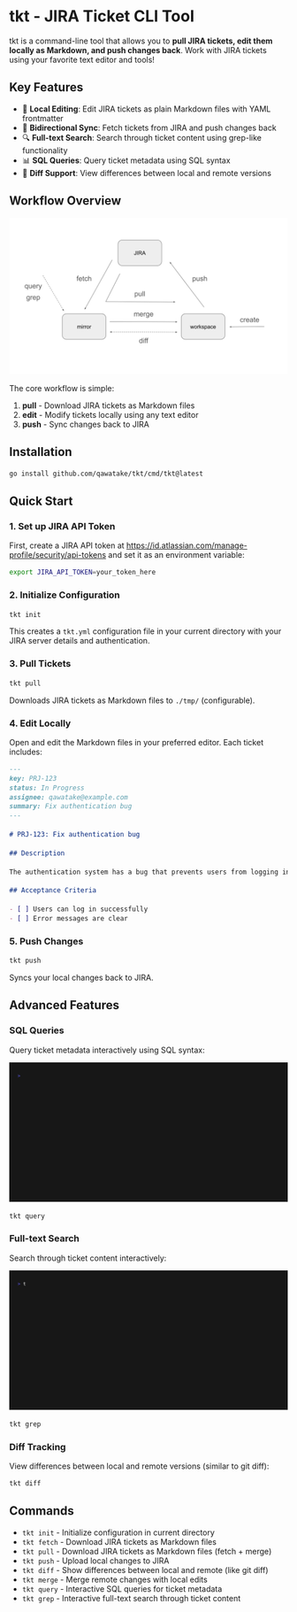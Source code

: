 # tkt - JIRA Ticket CLI Tool

tkt is a command-line tool that allows you to **pull JIRA tickets, edit them locally as Markdown, and push changes back**. Work with JIRA tickets using your favorite text editor and tools!

## Key Features

- 📝 **Local Editing**: Edit JIRA tickets as plain Markdown files with YAML frontmatter
- 🔄 **Bidirectional Sync**: Fetch tickets from JIRA and push changes back
- 🔍 **Full-text Search**: Search through ticket content using grep-like functionality
- 📊 **SQL Queries**: Query ticket metadata using SQL syntax
- 🎯 **Diff Support**: View differences between local and remote versions

## Workflow Overview

![tkt workflow](./assets/tkt.svg)

The core workflow is simple:

1. **pull** - Download JIRA tickets as Markdown files
2. **edit** - Modify tickets locally using any text editor
3. **push** - Sync changes back to JIRA

## Installation

```bash
go install github.com/qawatake/tkt/cmd/tkt@latest
```

## Quick Start

### 1. Set up JIRA API Token

First, create a JIRA API token at https://id.atlassian.com/manage-profile/security/api-tokens and set it as an environment variable:

```bash
export JIRA_API_TOKEN=your_token_here
```

### 2. Initialize Configuration

```bash
tkt init
```

This creates a `tkt.yml` configuration file in your current directory with your JIRA server details and authentication.

### 3. Pull Tickets

```bash
tkt pull
```

Downloads JIRA tickets as Markdown files to `./tmp/` (configurable).

### 4. Edit Locally

Open and edit the Markdown files in your preferred editor. Each ticket includes:

```markdown
---
key: PRJ-123
status: In Progress
assignee: qawatake@example.com
summary: Fix authentication bug
---

# PRJ-123: Fix authentication bug

## Description

The authentication system has a bug that prevents users from logging in...

## Acceptance Criteria

- [ ] Users can log in successfully
- [ ] Error messages are clear
```

### 5. Push Changes

```bash
tkt push
```

Syncs your local changes back to JIRA.

## Advanced Features

### SQL Queries

Query ticket metadata interactively using SQL syntax:

![SQL Query Demo](./assets/tapes/dist/query.gif)

```bash
tkt query
```

### Full-text Search

Search through ticket content interactively:

![Search Demo](./assets/tapes/dist/grep.gif)

```bash
tkt grep
```

### Diff Tracking

View differences between local and remote versions (similar to git diff):

```bash
tkt diff
```

## Commands

- `tkt init` - Initialize configuration in current directory
- `tkt fetch` - Download JIRA tickets as Markdown files
- `tkt pull` - Download JIRA tickets as Markdown files (fetch + merge)
- `tkt push` - Upload local changes to JIRA
- `tkt diff` - Show differences between local and remote (like git diff)
- `tkt merge` - Merge remote changes with local edits
- `tkt query` - Interactive SQL queries for ticket metadata
- `tkt grep` - Interactive full-text search through ticket content


